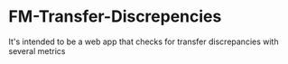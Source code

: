 # FM-Transfer-Discrepencies
It's intended to be a web app that checks for transfer discrepancies with several metrics
